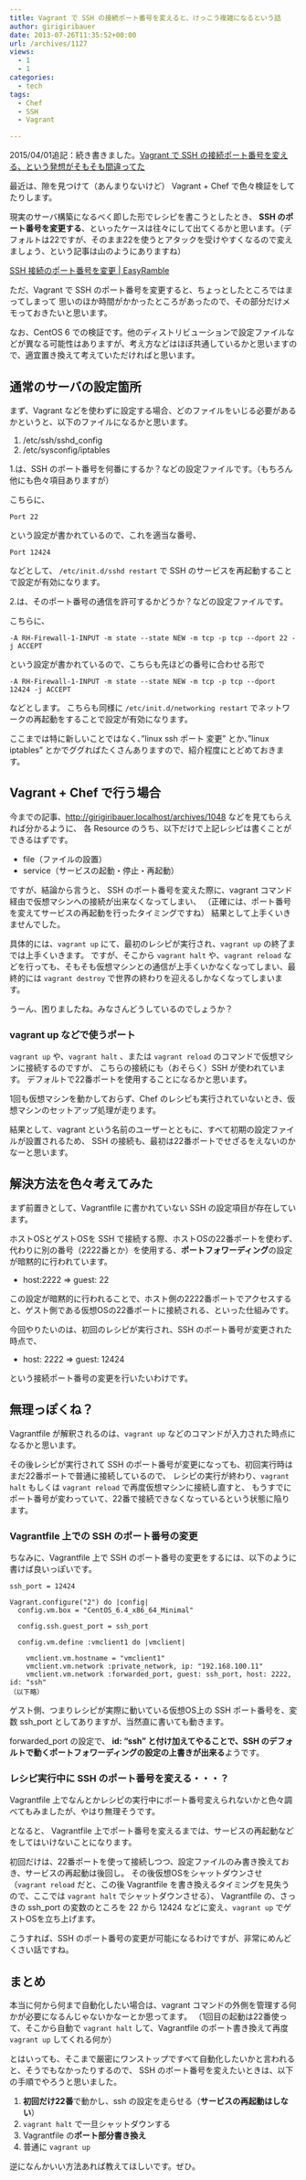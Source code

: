 ```yaml
---
title: Vagrant で SSH の接続ポート番号を変えると、けっこう複雑になるという話
author: girigiribauer
date: 2013-07-26T11:35:52+00:00
url: /archives/1127
views:
  - 1
  - 1
categories:
  - tech
tags:
  - Chef
  - SSH
  - Vagrant

---
```

2015/04/01追記：続き書きました。[Vagrant で SSH の接続ポート番号を変える、という発想がそもそも間違ってた][1]

最近は、隙を見つけて（あんまりないけど） Vagrant + Chef で色々検証をしてたりします。

現実のサーバ構築になるべく即した形でレシピを書こうとしたとき、 **SSH のポート番号を変更する**、といったケースは往々にして出てくるかと思います。（デフォルトは22ですが、そのまま22を使うとアタックを受けやすくなるので変えましょう、という記事は山のようにありますね）

[SSH 接続のポート番号を変更 | EasyRamble][2]

ただ、Vagrant で SSH のポート番号を変更すると、ちょっとしたところではまってしまって 思いのほか時間がかかったところがあったので、その部分だけメモっておきたいと思います。

なお、CentOS 6 での検証です。他のディストリビューションで設定ファイルなどが異なる可能性はありますが、考え方などはほぼ共通しているかと思いますので、適宜置き換えて考えていただければと思います。

## 通常のサーバの設定箇所

まず、Vagrant などを使わずに設定する場合、どのファイルをいじる必要があるかというと、以下のファイルになるかと思います。

  1. /etc/ssh/sshd_config
  2. /etc/sysconfig/iptables

1.は、SSH のポート番号を何番にするか？などの設定ファイルです。（もちろん他にも色々項目ありますが）

こちらに、

    Port 22
    

という設定が書かれているので、これを適当な番号、

    Port 12424
    

などとして、 `/etc/init.d/sshd restart` で SSH のサービスを再起動することで設定が有効になります。

2.は、そのポート番号の通信を許可するかどうか？などの設定ファイルです。

こちらに、

    -A RH-Firewall-1-INPUT -m state --state NEW -m tcp -p tcp --dport 22 -j ACCEPT
    

という設定が書かれているので、こちらも先ほどの番号に合わせる形で

    -A RH-Firewall-1-INPUT -m state --state NEW -m tcp -p tcp --dport 12424 -j ACCEPT
    

などとします。 こちらも同様に `/etc/init.d/networking restart` でネットワークの再起動をすることで設定が有効になります。

ここまでは特に新しいことではなく、&#8221;linux ssh ポート 変更&#8221; とか、&#8221;linux iptables&#8221; とかでググればたくさんありますので、紹介程度にとどめておきます。

## Vagrant + Chef で行う場合

今までの記事、<http://girigiribauer.localhost/archives/1048> などを見てもらえれば分かるように、 各 Resource のうち、以下だけで上記レシピは書くことができるはずです。

  * file（ファイルの設置）
  * service（サービスの起動・停止・再起動）

ですが、結論から言うと、 SSH のポート番号を変えた際に、vagrant コマンド経由で仮想マシンへの接続が出来なくなってしまい、 （正確には、ポート番号を変えてサービスの再起動を行ったタイミングですね） 結果として上手くいきませんでした。

具体的には、`vagrant up` にて、最初のレシピが実行され、`vagrant up` の終了までは上手くいきます。 ですが、そこから `vagrant halt` や、`vagrant reload` などを行っても、そもそも仮想マシンとの通信が上手くいかなくなってしまい、最終的には `vagrant destroy` で世界の終わりを迎えるしかなくなってしまいます。

うーん、困りましたね。みなさんどうしているのでしょうか？

### vagrant up などで使うポート

`vagrant up` や、`vagrant halt` 、または `vagrant reload` のコマンドで仮想マシンに接続するのですが、 こちらの接続にも（おそらく）SSH が使われています。 デフォルトで22番ポートを使用することになるかと思います。

1回も仮想マシンを動かしておらず、Chef のレシピも実行されていないとき、仮想マシンのセットアップ処理が走ります。

結果として、vagrant という名前のユーザーとともに、すべて初期の設定ファイルが設置されるため、 SSH の接続も、最初は22番ポートでせざるをえないのかなーと思います。

## 解決方法を色々考えてみた

まず前置きとして、Vagrantfile に書かれていない SSH の設定項目が存在しています。

ホストOSとゲストOSを SSH で接続する際、ホストOSの22番ポートを使わず、代わりに別の番号（2222番とか）を使用する、**ポートフォワーディング**の設定が暗黙的に行われています。

  * host:2222 => guest: 22

この設定が暗黙的に行われることで、ホスト側の2222番ポートでアクセスすると、ゲスト側である仮想OSの22番ポートに接続される、といった仕組みです。

今回やりたいのは、初回のレシピが実行され、SSH のポート番号が変更された時点で、

  * host: 2222 => guest: 12424

という接続ポート番号の変更を行いたいわけです。

## 無理っぽくね？

Vagrantfile が解釈されるのは、`vagrant up` などのコマンドが入力された時点になるかと思います。

その後レシピが実行されて SSH のポート番号が変更になっても、初回実行時はまだ22番ポートで普通に接続しているので、 レシピの実行が終わり、`vagrant halt` もしくは `vagrant reload` で再度仮想マシンに接続し直すと、 もうすでにポート番号が変わっていて、22番で接続できなくなっているという状態に陥ります。

### Vagrantfile 上での SSH のポート番号の変更

ちなみに、Vagrantfile 上で SSH のポート番号の変更をするには、以下のように書けば良いっぽいです。

    ssh_port = 12424
    
    Vagrant.configure("2") do |config|
      config.vm.box = "CentOS_6.4_x86_64_Minimal"
    
      config.ssh.guest_port = ssh_port
    
      config.vm.define :vmclient1 do |vmclient|
    
        vmclient.vm.hostname = "vmclient1"
        vmclient.vm.network :private_network, ip: "192.168.100.11"
        vmclient.vm.network :forwarded_port, guest: ssh_port, host: 2222, id: "ssh"
    （以下略）
    

ゲスト側、つまりレシピが実際に動いている仮想OS上の SSH ポート番号を、変数 ssh_port としてありますが、当然直に書いても動きます。

forwarded_port の設定で、 **id: &#8220;ssh&#8221; と付け加えてやることで、SSH のデフォルトで動くポートフォワーディングの設定の上書きが出来る**ようです。

### レシピ実行中に SSH のポート番号を変える・・・？

Vagrantfile 上でなんとかレシピの実行中にポート番号変えられないかと色々調べてもみましたが、やはり無理そうです。

となると、 Vagrantfile 上でポート番号を変えるまでは、サービスの再起動などをしてはいけないことになります。

初回だけは、22番ポートを使って接続しつつ、設定ファイルのみ書き換えておき、サービスの再起動は後回し。 その後仮想OSをシャットダウンさせ（`vagrant reload` だと、この後 Vagrantfile を書き換えるタイミングを見失うので、ここでは `vagrant halt` でシャットダウンさせる）、 Vagrantfile の、さっきの ssh_port の変数のところを 22 から 12424 などに変え、`vagrant up` でゲストOSを立ち上げます。

こうすれば、SSH のポート番号の変更が可能になるわけですが、非常にめんどくさい話ですね。

## まとめ

本当に何から何まで自動化したい場合は、vagrant コマンドの外側を管理する何かが必要になるんじゃないかなーとか思ってます。 （1回目の起動は22番使って、そこから自動で `vagrant halt` して、Vagrantfile のポート書き換えて再度 `vagrant up` してくれる何か）

とはいっても、そこまで厳密にワンストップですべて自動化したいかと言われると、そうでもなかったりするので、 SSH のポート番号を変えたいときは、以下の手順でやろうと思いました。

  1. **初回だけ22番**で動かし、ssh の設定を走らせる（**サービスの再起動はしない**）
  2. `vagrant halt` で一旦シャットダウンする
  3. Vagrantfile の**ポート部分書き換え**
  4. 普通に `vagrant up`

逆になんかいい方法あれば教えてほしいです。ぜひ。

 [1]: /archives/1749/
 [2]: http://easyramble.com/change-ssh-port-number.html

